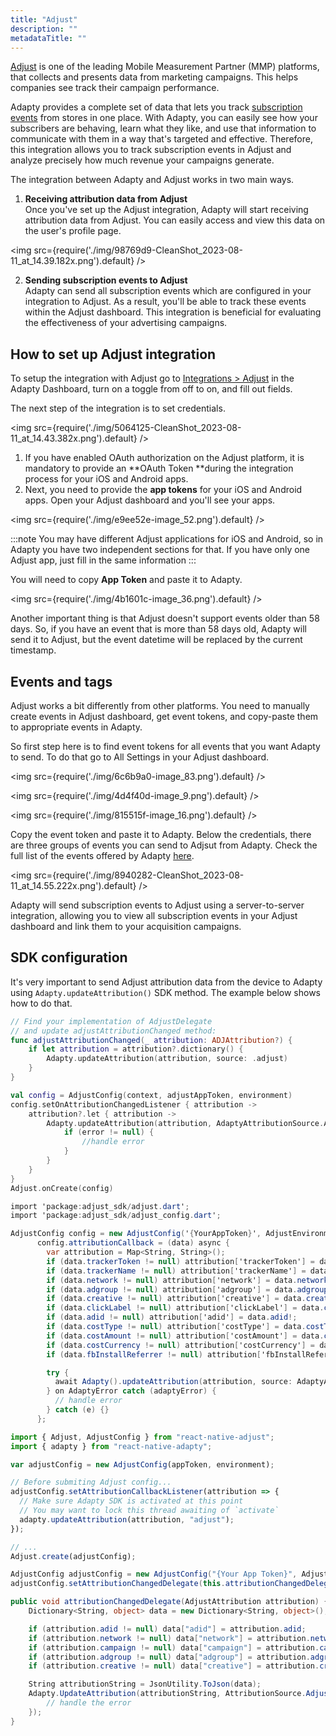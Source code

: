 ```yaml
---
title: "Adjust"
description: ""
metadataTitle: ""
---
```


[Adjust](https://www.adjust.com/) is one of the leading Mobile Measurement Partner (MMP) platforms, that collects and presents data from marketing campaigns. This helps companies see track their campaign performance. 

Adapty provides a complete set of data that lets you track [subscription events](https://docs.adapty.io/docs/events) from stores in one place. With Adapty, you can easily see how your subscribers are behaving, learn what they like, and use that information to communicate with them in a way that's targeted and effective. Therefore, this integration allows you to track subscription events in Adjust and analyze precisely how much revenue your campaigns generate.

The integration between Adapty and Adjust works in two main ways.

1. **Receiving attribution data from Adjust**  
   Once you've set up the Adjust integration, Adapty will start receiving attribution data from Adjust. You can easily access and view this data on the user's profile page.


<img
  src={require('./img/98769d9-CleanShot_2023-08-11_at_14.39.182x.png').default}
/>





2. **Sending subscription events to Adjust**  
   Adapty can send all subscription events which are configured in your integration to Adjust. As a result, you'll be able to track these events within the Adjust dashboard. This integration is beneficial for evaluating the effectiveness of your advertising campaigns.

## How to set up Adjust integration

To setup the integration with Adjust go to [Integrations > Adjust](https://app.adapty.io/integrations/adjust) in the Adapty Dashboard, turn on a toggle from off to on, and fill out fields.

The next step of the integration is to set credentials.


<img
  src={require('./img/5064125-CleanShot_2023-08-11_at_14.43.382x.png').default}
/>





1. If you have enabled OAuth authorization on the Adjust platform, it is mandatory to provide an **OAuth Token **during the integration process for your iOS and Android apps.
2. Next, you need to provide the **app tokens** for your iOS and Android apps. Open your Adjust dashboard and you'll see your apps.


<img
  src={require('./img/e9ee52e-image_52.png').default}
/>





:::note
You may have different Adjust applications for iOS and Android, so in Adapty you have two independent sections for that. If you have only one Adjust app, just fill in the same information
:::

You will need to copy **App Token** and paste it to Adapty.


<img
  src={require('./img/4b1601c-image_36.png').default}
/>





Another important thing is that Adjust doesn't support events older than 58 days. So, if you have an event that is more than 58 days old, Adapty will send it to Adjust, but the event datetime will be replaced by the current timestamp.

## Events and tags

Adjust works a bit differently from other platforms. You need to manually create events in Adjust dashboard, get event tokens, and copy-paste them to appropriate events in Adapty.

So first step here is to find event tokens for all events that you want Adapty to send. To do that go to All Settings in your Adjust dashboard.


<img
  src={require('./img/6c6b9a0-image_83.png').default}
/>






<img
  src={require('./img/4d4f40d-image_9.png').default}
/>






<img
  src={require('./img/815515f-image_16.png').default}
/>





Copy the event token and paste it to Adapty. Below the credentials, there are three groups of events you can send to Adjsut from Adapty. Check the full list of the events offered by Adapty [here](https://docs.adapty.io/docs/events).


<img
  src={require('./img/8940282-CleanShot_2023-08-11_at_14.55.222x.png').default}
/>





Adapty will send subscription events to Adjust using a server-to-server integration, allowing you to view all subscription events in your Adjust dashboard and link them to your acquisition campaigns.

## SDK configuration

It's very important to send Adjust attribution data from the device to Adapty using `Adapty.updateAttribution()` SDK method. The example below shows how to do that.

```swift title="iOS (Swift)"
// Find your implementation of AdjustDelegate 
// and update adjustAttributionChanged method:
func adjustAttributionChanged(_ attribution: ADJAttribution?) {
    if let attribution = attribution?.dictionary() {
        Adapty.updateAttribution(attribution, source: .adjust)
    }
}
```
```kotlin title="Android (Kotlin)"
val config = AdjustConfig(context, adjustAppToken, environment)
config.setOnAttributionChangedListener { attribution ->
    attribution?.let { attribution ->
        Adapty.updateAttribution(attribution, AdaptyAttributionSource.ADJUST) { error ->
            if (error != null) {
                //handle error
            }
        }
    }
}
Adjust.onCreate(config)
```
```csharp title="Flutter (Dart)"
import 'package:adjust_sdk/adjust.dart';
import 'package:adjust_sdk/adjust_config.dart';

AdjustConfig config = new AdjustConfig('{YourAppToken}', AdjustEnvironment.sandbox);
      config.attributionCallback = (data) async {
        var attribution = Map<String, String>();
        if (data.trackerToken != null) attribution['trackerToken'] = data.trackerToken!;
        if (data.trackerName != null) attribution['trackerName'] = data.trackerName!;
        if (data.network != null) attribution['network'] = data.network!;
        if (data.adgroup != null) attribution['adgroup'] = data.adgroup!;
        if (data.creative != null) attribution['creative'] = data.creative!;
        if (data.clickLabel != null) attribution['clickLabel'] = data.clickLabel!;
        if (data.adid != null) attribution['adid'] = data.adid!;
        if (data.costType != null) attribution['costType'] = data.costType!;
        if (data.costAmount != null) attribution['costAmount'] = data.costAmount!.toString();
        if (data.costCurrency != null) attribution['costCurrency'] = data.costCurrency!;
        if (data.fbInstallReferrer != null) attribution['fbInstallReferrer'] = data.fbInstallReferrer!;

        try {
          await Adapty().updateAttribution(attribution, source: AdaptyAttributionSource.adjust);
        } on AdaptyError catch (adaptyError) {
          // handle error
        } catch (e) {}
      };
```
```typescript title="React Native (TS)"
import { Adjust, AdjustConfig } from "react-native-adjust";
import { adapty } from "react-native-adapty";

var adjustConfig = new AdjustConfig(appToken, environment);

// Before submiting Adjust config...
adjustConfig.setAttributionCallbackListener(attribution => {
  // Make sure Adapty SDK is activated at this point
  // You may want to lock this thread awaiting of `activate`
  adapty.updateAttribution(attribution, "adjust");
});

// ...
Adjust.create(adjustConfig);
```
```csharp title="Unity (C#)"
AdjustConfig adjustConfig = new AdjustConfig("{Your App Token}", AdjustEnvironment.Sandbox);
adjustConfig.setAttributionChangedDelegate(this.attributionChangedDelegate);

public void attributionChangedDelegate(AdjustAttribution attribution) {
    Dictionary<String, object> data = new Dictionary<String, object>();

    if (attribution.adid != null) data["adid"] = attribution.adid;
    if (attribution.network != null) data["network"] = attribution.network;
    if (attribution.campaign != null) data["campaign"] = attribution.campaign;
    if (attribution.adgroup != null) data["adgroup"] = attribution.adgroup;
    if (attribution.creative != null) data["creative"] = attribution.creative;

    String attributionString = JsonUtility.ToJson(data);
    Adapty.UpdateAttribution(attributionString, AttributionSource.Adjust, (error) => {
        // handle the error
    });
}
```